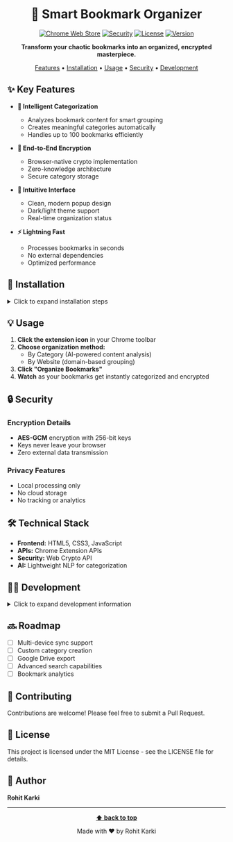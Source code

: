 <div align="center">

# 🔖 Smart Bookmark Organizer

[![Chrome Web Store](https://img.shields.io/badge/Platform-Chrome-blue.svg)]()
[![Security](https://img.shields.io/badge/Security-End--to--End%20Encryption-green.svg)]()
[![License](https://img.shields.io/badge/License-MIT-yellow.svg)]()
[![Version](https://img.shields.io/badge/Version-1.0.0-orange.svg)]()

**Transform your chaotic bookmarks into an organized, encrypted masterpiece.**

[Features](#✨-key-features) • [Installation](#🚀-installation) • [Usage](#💡-usage) • [Security](#🔒-security) • [Development](#👨‍💻-development)


</div>

## ✨ Key Features

- **🤖 Intelligent Categorization**
  - Analyzes bookmark content for smart grouping
  - Creates meaningful categories automatically
  - Handles up to 100 bookmarks efficiently

- **🔐 End-to-End Encryption**
  - Browser-native crypto implementation
  - Zero-knowledge architecture
  - Secure category storage

- **🎯 Intuitive Interface**
  - Clean, modern popup design
  - Dark/light theme support
  - Real-time organization status

- **⚡ Lightning Fast**
  - Processes bookmarks in seconds
  - No external dependencies
  - Optimized performance

## 🚀 Installation

<details>
<summary>Click to expand installation steps</summary>

1. Clone this repository:
   ```bash
   git clone https://github.com/yourusername/smart-bookmark-organizer.git
   ```

2. Open Chrome and navigate to:
   ```
   chrome://extensions
   ```

3. Enable "Developer mode" in the top right

4. Click "Load unpacked" and select the cloned directory

5. The extension icon should appear in your Chrome toolbar

</details>

## 💡 Usage

1. **Click the extension icon** in your Chrome toolbar
2. **Choose organization method:**
   - By Category (AI-powered content analysis)
   - By Website (domain-based grouping)
3. **Click "Organize Bookmarks"**
4. **Watch** as your bookmarks get instantly categorized and encrypted

## 🔒 Security

### Encryption Details

- **AES-GCM** encryption with 256-bit keys
- Keys never leave your browser
- Zero external data transmission

### Privacy Features

- Local processing only
- No cloud storage
- No tracking or analytics

## 🛠️ Technical Stack

- **Frontend:** HTML5, CSS3, JavaScript
- **APIs:** Chrome Extension APIs
- **Security:** Web Crypto API
- **AI:** Lightweight NLP for categorization

## 👨‍💻 Development

<details>
<summary>Click to expand development information</summary>

### Project Structure

```
├── manifest.json     # Extension configuration
├── popup.html       # Extension popup UI
├── popup.js         # Popup logic
├── background.js    # Background processing
└── tests.js         # Unit tests
```

### Running Tests

```javascript
// Open Chrome DevTools and run:
await runTests();
```

</details>

## 🔜 Roadmap

- [ ] Multi-device sync support
- [ ] Custom category creation
- [ ] Google Drive export
- [ ] Advanced search capabilities
- [ ] Bookmark analytics

## 🤝 Contributing

Contributions are welcome! Please feel free to submit a Pull Request.

## 📝 License

This project is licensed under the MIT License - see the LICENSE file for details.

## 👤 Author

**Rohit Karki**

---

<div align="center">

**[⬆ back to top](#-smart-bookmark-organizer)**

Made with ❤️ by Rohit Karki

</div>